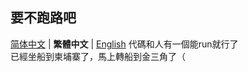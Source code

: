## 要不跑路吧
[简体中文](README.md) | **繁體中文** | [English](README_en-US.md)
代碼和人有一個能run就行了  
已經坐船到柬埔寨了，馬上轉船到金三角了（

